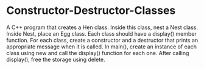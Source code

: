 # Constructor-Destructor-Classes
A C++ program that creates a Hen class. Inside this class, nest a Nest class. Inside Nest, place an Egg class. Each class should have a display() member function. For each class, create a constructor and a destructor that prints an appropriate message when it is called. In main(), create an instance of each class using new and call the display() function for each one. After calling display(), free the storage using delete.
